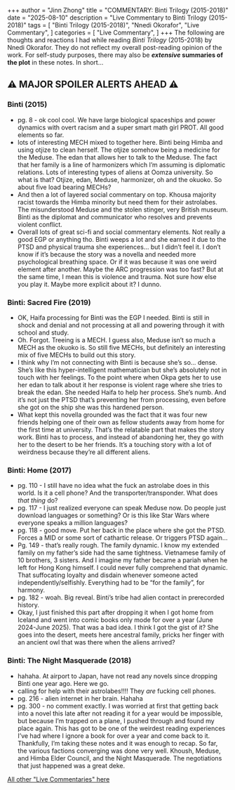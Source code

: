 +++
author = "Jinn Zhong"
title = "COMMENTARY: Binti Trilogy (2015-2018)"
date = "2025-08-10"
description = "Live Commentary to Binti Trilogy (2015-2018)"
tags = [
    "Binti Trilogy (2015-2018)",
    "Nnedi Okorafor",
    "Live Commentary",
]
categories = [
    "Live Commentary",
]
+++
The following are thoughts and reactions I had while reading _Binti Trilogy_ (2015-2018) by Nnedi Okorafor. They do not reflect my overall post-reading opinion of the work. For self-study purposes, there may also be **_extensive_ summaries of the plot** in these notes. In short...

## :warning: **MAJOR SPOILER ALERTS AHEAD** :warning:

### Binti (2015)

* pg. 8 - ok cool cool. We have large biological spaceships and power dynamics with overt racism and a super smart math girl PROT. All good elements so far.
* lots of interesting MECH mixed to together here. Binti being Himba and using otjize to clean herself. The otjize somehow being a medicine for the Meduse. The edan that allows her to talk to the Meduse. The fact that her family is a line of harmonizers which I’m assuming is diplomatic relations. Lots of interesting types of aliens at Oomza university. So what is that? Otjize, edan, Meduse, harmonizer, oh and the okuoko. So about five load bearing MECHs?
* And then a lot of layered social commentary on top. Khousa majority racist towards the Himba minority but need them for their astrolabes. The misunderstood Meduse and the stolen stinger, very British museum. Binti as the diplomat and communicator who resolves and prevents violent conflict.
* Overall lots of great sci-fi and social commentary elements. Not really a good EGP or anything tho. Binti weeps a lot and she earned it due to the PTSD and physical trauma she experiences… but I didn’t feel it. I don’t know if it’s because the story was a novella and needed more psychological breathing space. Or if it was because it was one weird element after another. Maybe the ARC progression was too fast? But at the same time, I mean this is violence and trauma. Not sure how else you play it. Maybe more explicit about it? I dunno. 

### Binti: Sacred Fire (2019)

* OK, Haifa processing for Binti was the EGP I needed. Binti is still in shock and denial and not processing at all and powering through it with school and study. 
* Oh. Forgot. Treeing is a MECH. I guess also, Meduse isn’t so much a MECH as the okuoko is. So still five MECHs, but definitely an interesting mix of five MECHs to build out this story. 
* I think why I’m not connecting with Binti is because she’s so… dense. She’s like this hyper-intelligent mathematician but she’s absolutely not in touch with her feelings. To the point where when Okpa gets her to use her edan to talk about it her response is violent rage where she tries to break the edan. She needed Haifa to help her process. She’s numb. And it’s not just the PTSD that’s preventing her from processing, even before she got on the ship she was this hardened person.
* What kept this novella grounded was the fact that it was four new friends helping one of their own as fellow students away from home for the first time at university. That’s the relatable part that makes the story work. Binti has to process, and instead of abandoning her, they go with her to the desert to be her friends. It’s a touching story with a lot of weirdness because they’re all different aliens. 

### Binti: Home (2017)

* pg. 110 - I still have no idea what the fuck an astrolabe does in this world. Is it a cell phone? And the transporter/transponder. What does _that thing_ do?
* pg. 117 - I just realized everyone can speak Meduse now. Do people just download languages or something? Or is this like Star Wars where everyone speaks a million languages?
* pg. 118 - good move. Put her back in the place where she got the PTSD. Forces a MID or some sort of cathartic release. Or triggers PTSD again…
* Pg. 149 - that’s really rough. The family dynamic. I know my extended family on my father’s side had the same tightness. Vietnamese family of 10 brothers, 3 sisters. And I imagine my father became a pariah when he left for Hong Kong himself. I could never fully comprehend that dynamic. That suffocating loyalty and disdain whenever someone acted independently/selfishly. Everything had to be “for the family”, for harmony. 
* pg. 182 - woah. Big reveal. Binti’s tribe had alien contact in prerecorded history. 
* Okay, I just finished this part after dropping it when I got home from Iceland and went into comic books only mode for over a year (June 2024-June 2025). That was a bad idea. I think I got the gist of it? She goes into the desert, meets here ancestral family, pricks her finger with an ancient owl that was there when the aliens arrived?

### Binti: The Night Masquerade (2018)

* hahaha. At airport to Japan, have not read any novels since dropping Binti one year ago. Here we go.
* calling for help with their astrolabes!!!! They _are_ fucking cell phones.
* pg. 216 - alien internet in her brain. Hahaha
* pg. 300 - no comment exactly. I was worried at first that getting back into a novel this late after not reading it for a year would be impossible, but because I’m trapped on a plane, I pushed through and found my place again. This has got to be one of the weirdest reading experiences I’ve had where I ignore a book for over a year and come back to it. Thankfully, I’m taking these notes and it was enough to recap. So far, the various factions converging was done very well. Khoush, Meduse, and Himba Elder Council, and the Night Masquerade. The negotiations that just happened was a great deke.

[All other "Live Commentaries" here](https://journal.jinnzhong.com/categories/live-commentary/)

